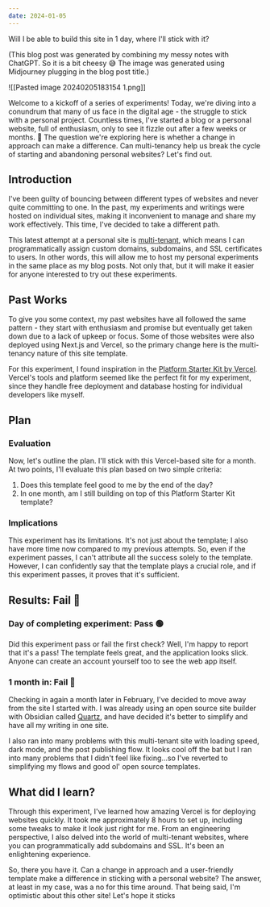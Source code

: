```yaml
---
date: 2024-01-05
---
```

Will I be able to build this site in 1 day, where I'll stick with it?

(This blog post was generated by combining my messy notes with ChatGPT. So it is a bit cheesy 😅 The image was generated using Midjourney plugging in the blog post title.)
 
![[Pasted image 20240205183154 1.png]]

Welcome to a kickoff of a series of experiments! Today, we're diving into a conundrum that many of us face in the digital age - the struggle to stick with a personal project. Countless times, I've started a blog or a personal website, full of enthusiasm, only to see it fizzle out after a few weeks or months. 🙈 The question we're exploring here is whether a change in approach can make a difference. Can multi-tenancy help us break the cycle of starting and abandoning personal websites? Let's find out.

## **Introduction**

I've been guilty of bouncing between different types of websites and never quite committing to one. In the past, my experiments and writings were hosted on individual sites, making it inconvenient to manage and share my work effectively. This time, I've decided to take a different path.

This latest attempt at a personal site is [multi-tenant](https://en.wikipedia.org/wiki/Multitenancy), which means I can programmatically assign custom domains, subdomains, and SSL certificates to users. In other words, this will allow me to host my personal experiments in the same place as my blog posts. Not only that, but it will make it easier for anyone interested to try out these experiments.

## **Past Works**

To give you some context, my past websites have all followed the same pattern - they start with enthusiasm and promise but eventually get taken down due to a lack of upkeep or focus. Some of those websites were also deployed using Next.js and Vercel, so the primary change here is the multi-tenancy nature of this site template.

For this experiment, I found inspiration in the [Platform Starter Kit by Vercel](https://demo.vercel.pub/). Vercel's tools and platform seemed like the perfect fit for my experiment, since they handle free deployment and database hosting for individual developers like myself.

## **Plan**

### **Evaluation**

Now, let's outline the plan. I'll stick with this Vercel-based site for a month. At two points, I'll evaluate this plan based on two simple criteria:

1. Does this template feel good to me by the end of the day?
2. In one month, am I still building on top of this Platform Starter Kit template?

### **Implications**

This experiment has its limitations. It's not just about the template; I also have more time now compared to my previous attempts. So, even if the experiment passes, I can't attribute all the success solely to the template. However, I can confidently say that the template plays a crucial role, and if this experiment passes, it proves that it's sufficient.

## **Results: Fail 🔴**

### Day of completing experiment: Pass 🟢

Did this experiment pass or fail the first check? Well, I'm happy to report that it's a pass! The template feels great, and the application looks slick. Anyone can create an account yourself too to see the web app itself.

### 1 month in: Fail 🔴

Checking in again a month later in February, I've decided to move away from the site I started with. I was already using an open source site builder with Obsidian called [Quartz](https://quartz.jzhao.xyz/), and have decided it's better to simplify and have all my writing in one site. 

I also ran into many problems with this multi-tenant site with loading speed, dark mode, and the post publishing flow. It looks cool off the bat but I ran into many problems that I didn't feel like fixing...so I've reverted to simplifying my flows and good ol' open source templates. 

## **What did I learn?**

Through this experiment, I've learned how amazing Vercel is for deploying websites quickly. It took me approximately 8 hours to set up, including some tweaks to make it look just right for me. From an engineering perspective, I also delved into the world of multi-tenant websites, where you can programmatically add subdomains and SSL. It's been an enlightening experience.

So, there you have it. Can a change in approach and a user-friendly template make a difference in sticking with a personal website? The answer, at least in my case, was a no for this time around. That being said, I'm optimistic about this other site! Let's hope it sticks